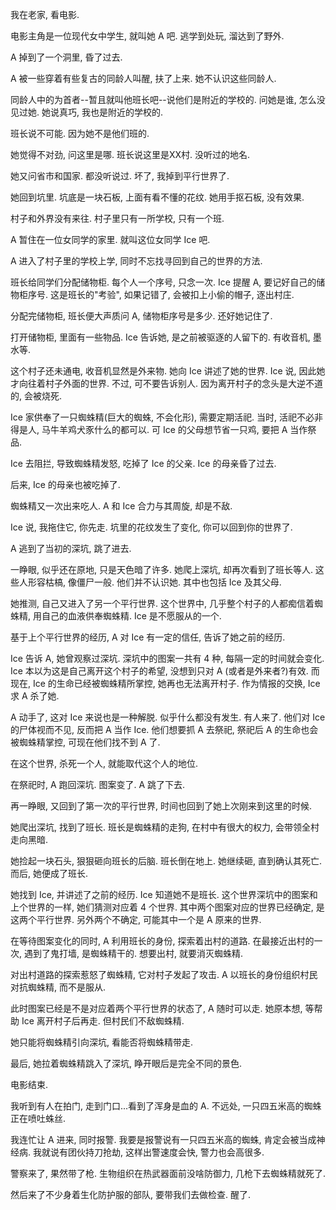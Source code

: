 我在老家, 看电影.

电影主角是一位现代女中学生, 就叫她 A 吧. 逃学到处玩, 溜达到了野外.

A 掉到了一个洞里, 昏了过去.

A 被一些穿着有些复古的同龄人叫醒, 扶了上来. 她不认识这些同龄人.

同龄人中的为首者--暂且就叫他班长吧--说他们是附近的学校的. 问她是谁, 怎么没见过她. 她说真巧, 我也是附近的学校的.

班长说不可能. 因为她不是他们班的.

她觉得不对劲, 问这里是哪. 班长说这里是XX村. 没听过的地名.

她又问省市和国家. 都没听说过. 坏了, 我掉到平行世界了.

她回到坑里. 坑底是一块石板, 上面有看不懂的花纹. 她用手抠石板, 没有效果.

村子和外界没有来往. 村子里只有一所学校, 只有一个班.

A 暂住在一位女同学的家里. 就叫这位女同学 Ice 吧.

A 进入了村子里的学校上学, 同时不忘找寻回到自己的世界的方法.

班长给同学们分配储物柜. 每个人一个序号, 只念一次. Ice 提醒 A, 要记好自己的储物柜序号. 这是班长的"考验", 如果记错了, 会被扣上小偷的帽子, 逐出村庄.

分配完储物柜, 班长便大声质问 A, 储物柜序号是多少. 还好她记住了.

打开储物柜, 里面有一些物品. Ice 告诉她, 是之前被驱逐的人留下的. 有收音机, 墨水等.

这个村子还未通电, 收音机显然是外来物. 她向 Ice 讲述了她的世界. Ice 说, 因此她才向往着村子外面的世界. 不过, 可不要告诉别人. 因为离开村子的念头是大逆不道的, 会被烧死.

Ice 家供奉了一只蜘蛛精(巨大的蜘蛛, 不会化形), 需要定期活祀. 当时, 活祀不必非得是人, 马牛羊鸡犬豕什么的都可以. 可 Ice 的父母想节省一只鸡, 要把 A 当作祭品.

Ice 去阻拦, 导致蜘蛛精发怒, 吃掉了 Ice 的父亲. Ice 的母亲昏了过去.

后来, Ice 的母亲也被吃掉了.

蜘蛛精又一次出来吃人. A 和 Ice 合力与其周旋, 却是不敌.

Ice 说, 我拖住它, 你先走. 坑里的花纹发生了变化, 你可以回到你的世界了.

A 逃到了当初的深坑, 跳了进去.

一睁眼, 似乎还在原地, 只是天色暗了许多. 她爬上深坑, 却再次看到了班长等人. 这些人形容枯槁, 像僵尸一般. 他们并不认识她. 其中也包括 Ice 及其父母.

她推测, 自己又进入了另一个平行世界. 这个世界中, 几乎整个村子的人都痴信着蜘蛛精, 用自己的血液供奉蜘蛛精. Ice 是不愿服从的一个.

基于上个平行世界的经历, A 对 Ice 有一定的信任, 告诉了她之前的经历.

Ice 告诉 A, 她曾观察过深坑. 深坑中的图案一共有 4 种, 每隔一定的时间就会变化. Ice 本以为这是自己离开这个村子的希望, 没想到只对 A (或者是外来者?)有效. 而现在, Ice 的生命已经被蜘蛛精所掌控, 她再也无法离开村子. 作为情报的交换, Ice 求 A 杀了她.

A 动手了, 这对 Ice 来说也是一种解脱. 似乎什么都没有发生. 有人来了. 他们对 Ice 的尸体视而不见, 反而把 A 当作 Ice. 他们想要抓 A 去祭祀, 祭祀后 A 的生命也会被蜘蛛精掌控, 可现在他们找不到 A 了.

在这个世界, 杀死一个人, 就能取代这个人的地位.

在祭祀时, A 跑回深坑. 图案变了. A 跳了下去.

再一睁眼, 又回到了第一次的平行世界, 时间也回到了她上次刚来到这里的时候.

她爬出深坑, 找到了班长. 班长是蜘蛛精的走狗, 在村中有很大的权力, 会带领全村走向黑暗.

她捡起一块石头, 狠狠砸向班长的后脑. 班长倒在地上. 她继续砸, 直到确认其死亡. 而后, 她便成了班长.

她找到 Ice, 并讲述了之前的经历. Ice 知道她不是班长. 这个世界深坑中的图案和上个世界的一样, 她们猜测对应着 4 个世界. 其中两个图案对应的世界已经确定, 是这两个平行世界. 另外两个不确定, 可能其中一个是 A 原来的世界.

在等待图案变化的同时, A 利用班长的身份, 探索着出村的道路. 在最接近出村的一次, 遇到了鬼打墙, 是蜘蛛精干的. 想要出村, 就要消灭蜘蛛精.

对出村道路的探索惹怒了蜘蛛精, 它对村子发起了攻击. A 以班长的身份组织村民对抗蜘蛛精, 而不是服从.

此时图案已经是不是对应着两个平行世界的状态了, A 随时可以走. 她原本想, 等帮助 Ice 离开村子后再走. 但村民们不敌蜘蛛精.

她只能将蜘蛛精引向深坑, 看能否将蜘蛛精带走.

最后, 她拉着蜘蛛精跳入了深坑, 睁开眼后是完全不同的景色.

电影结束.

我听到有人在拍门, 走到门口...看到了浑身是血的 A. 不远处, 一只四五米高的蜘蛛正在喷吐蛛丝.

我连忙让 A 进来, 同时报警. 我要是报警说有一只四五米高的蜘蛛, 肯定会被当成神经病. 我就说有团伙持刀抢劫, 这样出警速度会快, 警力也会高很多.

警察来了, 果然带了枪. 生物组织在热武器面前没啥防御力, 几枪下去蜘蛛精就死了.

然后来了不少身着生化防护服的部队, 要带我们去做检查. 醒了.
